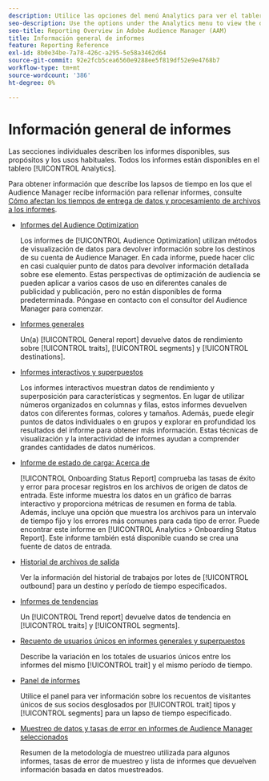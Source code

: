 ```yaml
---
description: Utilice las opciones del menú Analytics para ver el tablero y varios informes.
seo-description: Use the options under the Analytics menu to view the dashboard and various reports in Adobe Audience Manager (AAM).
seo-title: Reporting Overview in Adobe Audience Manager (AAM)
title: Información general de informes
feature: Reporting Reference
exl-id: 8b0e34be-7a78-426c-a295-5e58a3462d64
source-git-commit: 92e2fcb5cea6560e9288ee5f819df52e9e4768b7
workflow-type: tm+mt
source-wordcount: '386'
ht-degree: 0%

---
```


# Información general de informes

Las secciones individuales describen los informes disponibles, sus propósitos y los usos habituales. Todos los informes están disponibles en el tablero [!UICONTROL Analytics].

Para obtener información que describe los lapsos de tiempo en los que el Audience Manager recibe información para rellenar informes, consulte [Cómo afectan los tiempos de entrega de datos y procesamiento de archivos a los informes](/help/using/reference/reporting-file-transfer-timeframe.md).

* [Informes del Audience Optimization](/help/using/reporting/audience-optimization-reports/audience-optimization-reports.md)

  Los informes de [!UICONTROL Audience Optimization] utilizan métodos de visualización de datos para devolver información sobre los destinos de su cuenta de Audience Manager. En cada informe, puede hacer clic en casi cualquier punto de datos para devolver información detallada sobre ese elemento. Estas perspectivas de optimización de audiencia se pueden aplicar a varios casos de uso en diferentes canales de publicidad y publicación, pero no están disponibles de forma predeterminada. Póngase en contacto con el consultor del Audience Manager para comenzar.

* [Informes generales](/help/using/reporting/general-reports.md)

  Un(a) [!UICONTROL General report] devuelve datos de rendimiento sobre [!UICONTROL traits], [!UICONTROL segments] y [!UICONTROL destinations].

* [Informes interactivos y superpuestos](/help/using/reporting/dynamic-reports/dynamic-reports.md)

  Los informes interactivos muestran datos de rendimiento y superposición para características y segmentos. En lugar de utilizar números organizados en columnas y filas, estos informes devuelven datos con diferentes formas, colores y tamaños. Además, puede elegir puntos de datos individuales o en grupos y explorar en profundidad los resultados del informe para obtener más información. Estas técnicas de visualización y la interactividad de informes ayudan a comprender grandes cantidades de datos numéricos.

* [Informe de estado de carga: Acerca de](/help/using/reporting/onboarding-status-report.md)

  [!UICONTROL Onboarding Status Report] comprueba las tasas de éxito y error para procesar registros en los archivos de origen de datos de entrada. Este informe muestra los datos en un gráfico de barras interactivo y proporciona métricas de resumen en forma de tabla. Además, incluye una opción que muestra los archivos para un intervalo de tiempo fijo y los errores más comunes para cada tipo de error. Puede encontrar este informe en [!UICONTROL Analytics > Onboarding Status Report]. Este informe también está disponible cuando se crea una fuente de datos de entrada.

* [Historial de archivos de salida](/help/using/reporting/outbound-history-report.md)

  Ver la información del historial de trabajos por lotes de [!UICONTROL outbound] para un destino y período de tiempo especificados.

* [Informes de tendencias](/help/using/reporting/trend-reports.md)

  Un [!UICONTROL Trend report] devuelve datos de tendencia en [!UICONTROL traits] y [!UICONTROL segments].

* [Recuento de usuarios únicos en informes generales y superpuestos](/help/using/reporting/unique-user-counts.md)

  Describe la variación en los totales de usuarios únicos entre los informes del mismo [!UICONTROL trait] y el mismo período de tiempo.

* [Panel de informes](/help/using/reporting/trend-reports.md)

  Utilice el panel para ver información sobre los recuentos de visitantes únicos de sus socios desglosados por [!UICONTROL trait] tipos y [!UICONTROL segments] para un lapso de tiempo especificado.

* [Muestreo de datos y tasas de error en informes de Audience Manager seleccionados](/help/using/reporting/report-sampling.md)

  Resumen de la metodología de muestreo utilizada para algunos informes, tasas de error de muestreo y lista de informes que devuelven información basada en datos muestreados.
